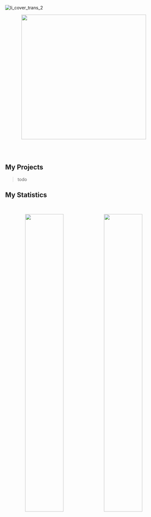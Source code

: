 
![li_cover_trans_2](https://github.com/stfn-ko/stfn-ko/assets/85121881/d523e401-db41-4072-b51e-d65ec9063d71)

<p align="center">
    <img src="https://github.com/stfn-ko/stfn-ko/assets/85121881/aa250fe3-be92-4363-ba8f-9d2920c4c914" width=400> </img>
</p>

<br>
<br>

## My Projects

> todo

## My Statistics

<br/>
<p align="center">
  <a>
    <img width="49.5%" src="https://github-readme-stats.vercel.app/api?username=stfn-ko&show_icons=true&theme=radical&hide_border=true" />
    <img width="49.5%" src="https://github-readme-streak-stats.herokuapp.com/?user=stfn-ko&theme=radical&hide_border=true" />
  </a>
</p>
<br>


